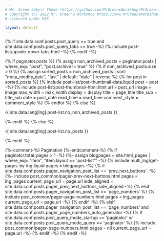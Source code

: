 ```yaml
---
# Mr. Green Jekyll Theme (https://github.com/MrGreensWorkshop/MrGreen-JekyllTheme)
# Copyright (c) 2022 Mr. Green's Workshop https://www.MrGreensWorkshop.com
# Licensed under MIT

layout: default
---
```

{% if site.data.conf.posts.post_query == true and site.data.conf.posts.post_query_tabs == true -%}
  {% include post-list/upside-down-tabs.html -%}
{% endif -%}

<div class="post-list-header"></div>
<div class="post-list-container">
  {% if paginator.posts %}
    {% assign non_archived_posts = paginator.posts | where_exp: "post", "post.archive != true" %}
    {% if non_archived_posts.size > 0 %}
      {% assign sorted_posts = non_archived_posts | sort: "meta_modify_date", "last" | default: "date" | reverse %}
      {% for post in sorted_posts %}
        {% include post-list/post-thumbnail-data.liquid post = post -%}
        {% include post-list/post-thumbnail-html.html
          url = post_url
          image = image
          max_width = max_width
          display = display
          title = page_title
          title_sub = title_sub
          date = post_date
          read_time = read_time
          comment_style = comment_style
        %}
      {% endfor %}
    {% else %}
      <p>{{ site.data.lang[lng].post-list.no_non_archived_posts }}</p>
    {% endif %}
  {% else %}
    <p>{{ site.data.lang[lng].post-list.no_posts }}</p>
  {% endif %}
</div>

{%-comment-%} Pagination {%-endcomment-%}
{% if paginator.total_pages > 1 -%}
  {%- assign blogpages = site.html_pages | where_exp: "item", "item.layout == 'post-list'" -%}
  {% include multi_lng/get-pages-by-lng.liquid pages = blogpages -%}
  {% if site.data.conf.posts.pager_navigation_post_list == 'prev_next_buttons' -%}
    {%- include post_common/pager-prev-next-buttons.html pages = lng_pages current_page_url = page.url side_aligned = site.data.conf.posts.pager_prev_next_buttons_side_aligned -%}
  {% elsif site.data.conf.posts.pager_navigation_post_list == 'page_numbers' %}
    {% include post_common/pager-page-numbers.html pages = lng_pages current_page_url = page.url -%}
  {% endif -%}
{% elsif site.data.conf.posts.pager_navigation_post_list == 'page_numbers' and site.data.conf.posts.pager_page_numbers_auto_generator -%}
  {% if site.data.conf.posts.post_query_mode_startup == 'paginator' or site.data.conf.posts.post_query_mode_query == 'paginator' %}
    {% include post_common/pager-page-numbers.html pages = nil current_page_url = page.url -%}
  {% endif -%}
{% endif -%}
